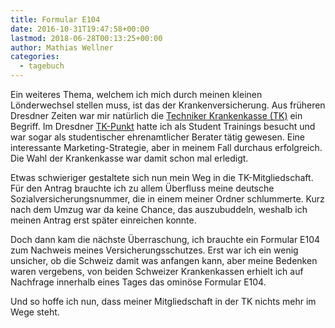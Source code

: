 ```yaml
---
title: Formular E104
date: 2016-10-31T19:47:58+00:00
lastmod: 2018-06-28T00:13:25+00:00
author: Mathias Wellner
categories:
  - tagebuch
---
```

Ein weiteres Thema, welchem ich mich durch meinen kleinen Lönderwechsel stellen muss, ist das der Krankenversicherung. Aus früheren Dresdner Zeiten war mir natürlich die <a href="https://www.tk.de/" target="_blank">Techniker Krankenkasse (TK)</a> ein Begriff. Im Dresdner <a href="https://www.tk.de/tk/kundencenter-a-z/d/0794-dresden-campus/150680" target="_blank">TK-Punkt</a> hatte ich als Student Trainings besucht und war sogar als studentischer ehrenamtlicher Berater tätig gewesen. Eine interessante Marketing-Strategie, aber in meinem Fall durchaus erfolgreich. Die Wahl der Krankenkasse war damit schon mal erledigt. 

Etwas schwieriger gestaltete sich nun mein Weg in die TK-Mitgliedschaft. Für den Antrag brauchte ich zu allem Überfluss meine deutsche Sozialversicherungsnummer, die in einem meiner Ordner schlummerte. Kurz nach dem Umzug war da keine Chance, das auszubuddeln, weshalb ich meinen Antrag erst später einreichen konnte. 

Doch dann kam die nächste Überraschung, ich brauchte ein Formular E104 zum Nachweis meines Versicherungsschutzes. Erst war ich ein wenig unsicher, ob die Schweiz damit was anfangen kann, aber meine Bedenken waren vergebens, von beiden Schweizer Krankenkassen erhielt ich auf Nachfrage innerhalb eines Tages das ominöse Formular E104. 

Und so hoffe ich nun, dass meiner Mitgliedschaft in der TK nichts mehr im Wege steht.